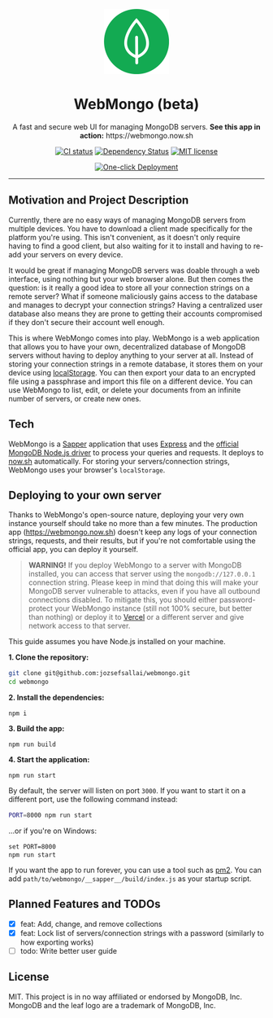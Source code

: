 <p align="center">
  <img alt="WebMongo" src="https://github.com/jozsefsallai/webmongo/blob/master/static/assets/images/logo.svg" width="128" />
</p>

<h1 align="center">WebMongo (beta)</h1>

<p align="center">
  A fast and secure web UI for managing MongoDB servers.
  <strong>See this app in action:</strong> https://webmongo.now.sh
</p>

<p align="center">
  <a href="https://github.com/jozsefsallai/webmongo/actions"><img src="https://img.shields.io/github/workflow/status/jozsefsallai/webmongo/Continuous%20Integration?style=flat-square" alt="CI status" /></a>
  <a href="https://david-dm.org/jozsefsallai/webmongo"><img src="https://img.shields.io/david/jozsefsallai/webmongo?style=flat-square" alt="Dependency Status" /></a>
  <a href="https://github.com/jozsefsallai/webmongo/blob/master/LICENSE.md"><img src="https://img.shields.io/github/license/jozsefsallai/webmongo?style=flat-square" alt="MIT license" /></a>
</p>

<p align="center">
  <a href="https://vercel.com/new/project?template=jozsefsallai/webmongo"><img width="128" src="https://vercel.com/button" alt="One-click Deployment" /></a>

---

## Motivation and Project Description

Currently, there are no easy ways of managing MongoDB servers from multiple devices. You have to download
a client made specifically for the platform you're using. This isn't convenient, as it doesn't only require
having to find a good client, but also waiting for it to install and having to re-add your servers on every
device.

It would be great if managing MongoDB servers was doable through a web interface, using nothing but your
web browser alone. But then comes the question: is it really a good idea to store all your connection
strings on a remote server? What if someone maliciously gains access to the database and manages to decrypt
your connection strings? Having a centralized user database also means they are prone to getting their
accounts compromised if they don't secure their account well enough.

This is where WebMongo comes into play. WebMongo is a web application that allows you to have your own,
decentralized database of MongoDB servers without having to deploy anything to your server at all. Instead
of storing your connection strings in a remote database, it stores them on your device using
[localStorage](https://developer.mozilla.org/en-US/docs/Web/API/Window/localStorage). You can then export
your data to an encrypted file using a passphrase and import this file on a different device. You can use
WebMongo to list, edit, or delete your documents from an infinite number of servers, or create new ones.

## Tech

WebMongo is a [Sapper](https://sapper.svelte.dev/) application that uses [Express](https://expressjs.com/)
and the [official MongoDB Node.js driver](https://github.com/mongodb/node-mongodb-native) to process your
queries and requests. It deploys to [now.sh](https://zeit.co/) automatically. For storing your
servers/connection strings, WebMongo uses your browser's `localStorage`.

## Deploying to your own server

Thanks to WebMongo's open-source nature, deploying your very own instance yourself should take no more than
a few minutes. The production app (https://webmongo.now.sh) doesn't keep any logs of your connection strings,
requests, and their results, but if you're not comfortable using the official app, you can deploy it yourself.

> **WARNING!** If you deploy WebMongo to a server with MongoDB installed, you can access that server using
> the `mongodb://127.0.0.1` connection string. Please keep in mind that doing this will make your MongoDB
> server vulnerable to attacks, even if you have all outbound connections disabled. To mitigate this, you
> should either password-protect your WebMongo instance (still not 100% secure, but better than nothing)
> or deploy it to [Vercel](https://vercel.com) or a different server and give network access to that server.

This guide assumes you have Node.js installed on your machine.

**1. Clone the repository:**

```sh
git clone git@github.com:jozsefsallai/webmongo.git
cd webmongo
```

**2. Install the dependencies:**

```
npm i
```

**3. Build the app:**

```
npm run build
```

**4. Start the application:**

```
npm run start
```

By default, the server will listen on port `3000`. If you want to start it on a different port, use the
following command instead:

```sh
PORT=8000 npm run start
```

...or if you're on Windows:

```
set PORT=8000
npm run start
```

If you want the app to run forever, you can use a tool such as [pm2](https://www.npmjs.com/package/pm2).
You can add `path/to/webmongo/__sapper__/build/index.js` as your startup script.

## Planned Features and TODOs
- [x] feat: Add, change, and remove collections
- [x] feat: Lock list of servers/connection strings with a password (similarly to how exporting works)
- [ ] todo: Write better user guide

## License

MIT. This project is in no way affiliated or endorsed by MongoDB, Inc. MongoDB and the leaf logo are a
trademark of MongoDB, Inc.
